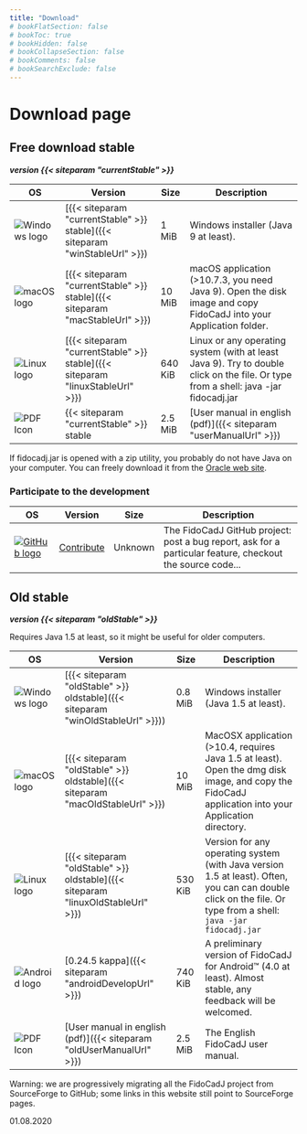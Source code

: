 ```yaml
---
title: "Download"
# bookFlatSection: false
# bookToc: true
# bookHidden: false
# bookCollapseSection: false
# bookComments: false
# bookSearchExclude: false
---
```

# Download page

## Free download stable
***version {{< siteparam "currentStable" >}}***

|OS|Version|Size|Description|
|-|-|-|-|
|![Windows logo](/win_logo.png) | [{{< siteparam "currentStable" >}} stable]({{< siteparam "winStableUrl" >}}) | 1 MiB | Windows installer (Java 9 at least). |
| ![macOS logo](/MacOS.png) | [{{< siteparam "currentStable" >}} stable]({{< siteparam "macStableUrl" >}}) | 10 MiB | macOS application (>10.7.3, you need Java 9). Open the disk image and copy FidoCadJ into your Application folder. |
| ![Linux logo](/linux_logo.png) | [{{< siteparam "currentStable" >}} stable]({{< siteparam "linuxStableUrl" >}}) | 640 KiB | Linux or any operating system (with at least Java 9). Try to double click on the file. Or type from a shell: java -jar fidocadj.jar |
|![PDF Icon](/pdf-icon.png) |{{< siteparam "currentStable" >}} stable|2.5 MiB|[User manual in english (pdf)]({{< siteparam "userManualUrl" >}}) | The English FidoCadJ user manual. |

If fidocadj.jar is opened with a zip utility, you probably do not have Java on your computer. You can freely download it from the [Oracle web site](https://openjdk.java.net).


### Participate to the development

|OS|Version|Size|Description|
|-|-|-|-|
| [![GitHub logo](/GitHub-Mark-64px.png)](https://github.com/DarwinNE/FidoCadJ)|[Contribute](https://github.com/DarwinNE/FidoCadJ)|Unknown| The FidoCadJ GitHub project: post a bug report, ask for a particular feature, checkout the source code... |

## Old stable
***version {{< siteparam "oldStable" >}}***

Requires Java 1.5 at least, so it might be useful for older computers.

|OS|Version|Size|Description|
|-|-|-|-|
| ![Windows logo](/win_logo.png) | [{{< siteparam "oldStable" >}} oldstable]({{< siteparam "winOldStableUrl" >}})) | 0.8 MiB | Windows installer (Java 1.5 at least). |
| ![macOS logo](/MacOS.png) | [{{< siteparam "oldStable" >}} oldstable]({{< siteparam "macOldStableUrl" >}}) | 10 MiB | MacOSX application (>10.4, requires Java 1.5 at least). Open the dmg disk image, and copy the FidoCadJ application into your Application directory. |
| ![Linux logo](/linux_logo.png) | [{{< siteparam "oldStable" >}} oldstable]({{< siteparam "linuxOldStableUrl" >}}) | 530 KiB | Version for any operating system (with Java version 1.5 at least). Often, you can can double click on the file. Or type from a shell: `java -jar fidocadj.jar` |
| ![Android logo](/Android_Robot_100.png) | [0.24.5 kappa]({{< siteparam "androidDevelopUrl" >}}) | 740 KiB | A preliminary version of FidoCadJ for Android™ (4.0 at least). Almost stable, any feedback will be welcomed. |
| ![PDF Icon](/pdf-icon.png)| [User manual in english (pdf)]({{< siteparam "oldUserManualUrl" >}}) | 2.5 MiB | The English FidoCadJ user manual. |

Warning: we are progressively migrating all the FidoCadJ project from SourceForge to GitHub; some links in this website still point to SourceForge pages.

01.08.2020
